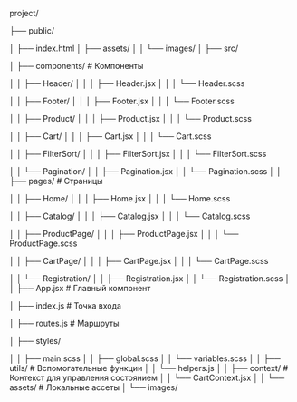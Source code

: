 project/

├── public/

│ ├── index.html
│ ├── assets/
│ │ └── images/
│
├── src/

│ ├── components/ # Компоненты

│ │ ├── Header/
│ │ │ ├── Header.jsx
│ │ │ └── Header.scss

│ │ ├── Footer/
│ │ │ ├── Footer.jsx
│ │ │ └── Footer.scss

│ │ ├── Product/
│ │ │ ├── Product.jsx
│ │ │ └── Product.scss

│ │ ├── Cart/
│ │ │ ├── Cart.jsx
│ │ │ └── Cart.scss

│ │ ├── FilterSort/
│ │ │ ├── FilterSort.jsx
│ │ │ └── FilterSort.scss

│ │ └── Pagination/
│ │ ├── Pagination.jsx
│ │ └── Pagination.scss
│
│ ├── pages/ # Страницы

│ │ ├── Home/
│ │ │ ├── Home.jsx
│ │ │ └── Home.scss

│ │ ├── Catalog/
│ │ │ ├── Catalog.jsx
│ │ │ └── Catalog.scss

│ │ ├── ProductPage/
│ │ │ ├── ProductPage.jsx
│ │ │ └── ProductPage.scss

│ │ ├── CartPage/
│ │ │ ├── CartPage.jsx
│ │ │ └── CartPage.scss

│ │ └── Registration/
│ │ ├── Registration.jsx
│ │ └── Registration.scss
│
│ ├── App.jsx # Главный компонент

│ ├── index.js # Точка входа

│ ├── routes.js # Маршруты

│ ├── styles/

│ │ ├── main.scss
│ │ ├── global.scss
│ │ └── variables.scss
│
│ ├── utils/ # Вспомогательные функции
│ │ └── helpers.js
│
│ ├── context/ # Контекст для управления состоянием
│ │ └── CartContext.jsx
│
│ └── assets/ # Локальные ассеты
│ └── images/
